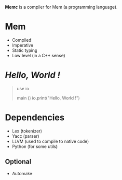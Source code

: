 **Memc** is a compiler for Mem (a programming language).


# Mem

* Compiled
* Imperative
* Static typing
* Low level (in a C++ sense)

# *Hello, World !*

> use io
> 
> main () 
>    io.print("Hello, World !")


# Dependencies

* Lex (tokenizer)
* Yacc (parser)
* LLVM (used to compile to native code)
* Python (for some utils)

## Optional
* Automake
